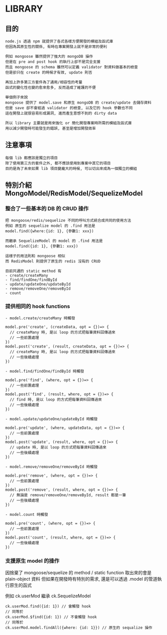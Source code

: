 # LIBRARY

## 目的
```
node.js 透過 npm 就提供了各式各樣方便開發的模組及函式庫
但因為其原生性的關係, 有時在專案開發上就不是非常的便利

例如 mongoose 雖然提供了強大的 mongoDB 操作
但是在 pre and post hook 的執行上卻不是完全支援
而且 mongoose 的 schema 雖然可以定義 validator 對資料做基本的檢查
但是卻只在 create 的時候才有效, update 則否

再加上許多第三方套件為了通用/相容性的考量
函式的變化性也變的愈來愈多, 反而造成了維護的不便

舉個例子來說
mongoose 提供了 model.save 和原生 mongoDB 的 create/update 去儲存資料
但是 save 卻不會經過 validator 的檢查, 以及它的 hook 參數也不同
這在開發上就很容易形成漏洞, 進而產生意想不到的 dirty data

所以 library 主要就是用來強化 or 簡化開發專案時所需的模組及函式庫
用以減少開發時可能發生的錯誤, 甚至是增加開發效率
```

## 注意事項
```
每個 lib 都應該是獨立的項目
除了使用第三方的套件之外, 都不應該使用到專案中其它的項目
目的是為了未來如果 lib 項目變龐大的時候, 可以切出來成為一個獨立的模組
```

## 特別介紹 MongoModel/RedisModel/SequelizeModel
### 整合了一些基本的 DB 的 CRUD 操作
```
把 mongoose/redis/sequelize 不同的呼叫方式統合成共同的使用方法
例如 原生的 sequelize model 的 .find 用法是
model.find({where:{id: 1}, {參數1: xxx})

而繼承 SequelizeModel 的 model 的 .find 用法是
model.find({id: 1}, {參數1: xxx})

這樣子的用法則和 mongoose 相似
而 RedisModel 則提供了原生的 redis 沒有的 CRUD

目前共通的 static method 有
- create/createMany
- find/findOne/findById
- update/updateOne/updateById
- remove/removeOne/removeById
- count
```

### 提供相同的 hook functions

```
- model.create/createMany 時觸發

model.pre('create', (createData, opt = {})=> {
  // createMany 時, 是以 loop 的方式把每筆資料回傳過來
  // 一些前置處理
})
model.post('create', (result, createData, opt = {})=> {
  // createMany 時, 是以 loop 的方式把每筆資料回傳過來
  // 一些後續處理
})
```

```
- model.find/findOne/findById 時觸發

model.pre('find', (where, opt = {})=> {
  // 一些前置處理
})
model.post('find', (result, where, opt = {})=> {
  // find 時, 是以 loop 的方式把每筆資料回傳過來
  // 一些後續處理
})
```

```
- model.update/updateOne/updateById 時觸發

model.pre('update', (where, updateData, opt = {})=> {
  // 一些前置處理
})
model.post('update', (result, where, opt = {})=> {
  // update 時, 是以 loop 的方式把每筆資料回傳過來
  // 一些後續處理
})
```

```
- model.remove/removeOne/removeById 時觸發

model.pre('remove', (where, opt = {})=> {
  // 一些前置處理
})
model.post('remove', (result, where, opt = {})=> {
  // 無論是 remove/removeOne/removeById, result 都是一筆
  // 一些後續處理
})
```

```
- model.count 時觸發

model.pre('count', (where, opt = {})=> {
  // 一些前置處理
})
model.post('count', (result, where, opt = {})=> {
  // 一些後續處理
})
```

### 支援原生 model 的操作

因捨棄了 mongoose/sequelize 的 method / static function
取出來的會是 plain-object 資料
但如果在開發時有特別的需求, 還是可以透過 .model 的管道執行原生的函式

例如 ck.userMod 繼承 ck.SequelizeModel
```
ck.userMod.find({id: 1}) // 會觸發 hook
// 同等於
ck.userMod.$find({id: 1}) // 不會觸發 hook
// 同等於
ck.userMod.model.findAll({where: {id: 1}}) // 原生的 sequalize 操作
```